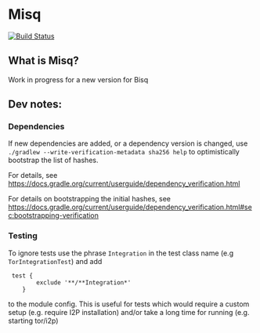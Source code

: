 # Misq

[![Build Status](https://travis-ci.org/github/chimp1984/misq.svg?branch=master)](https://travis-ci.org/github/chimp1984/misq)


## What is Misq?

Work in progress for a new version for Bisq


## Dev notes:

### Dependencies
If new dependencies are added, or a dependency version is changed, use `./gradlew --write-verification-metadata sha256 help` to optimistically bootstrap the list of hashes.

For details, see https://docs.gradle.org/current/userguide/dependency_verification.html

For details on bootstrapping the initial hashes, see https://docs.gradle.org/current/userguide/dependency_verification.html#sec:bootstrapping-verification

### Testing
To ignore tests use the phrase `Integration` in the test class name (e.g `TorIntegrationTest`) and add
```
 test {
        exclude '**/**Integration*'
    }
```
to the module config. This is useful for tests which would require a custom setup (e.g. require I2P installation) and/or take a long time for running (e.g. starting tor/i2p)
